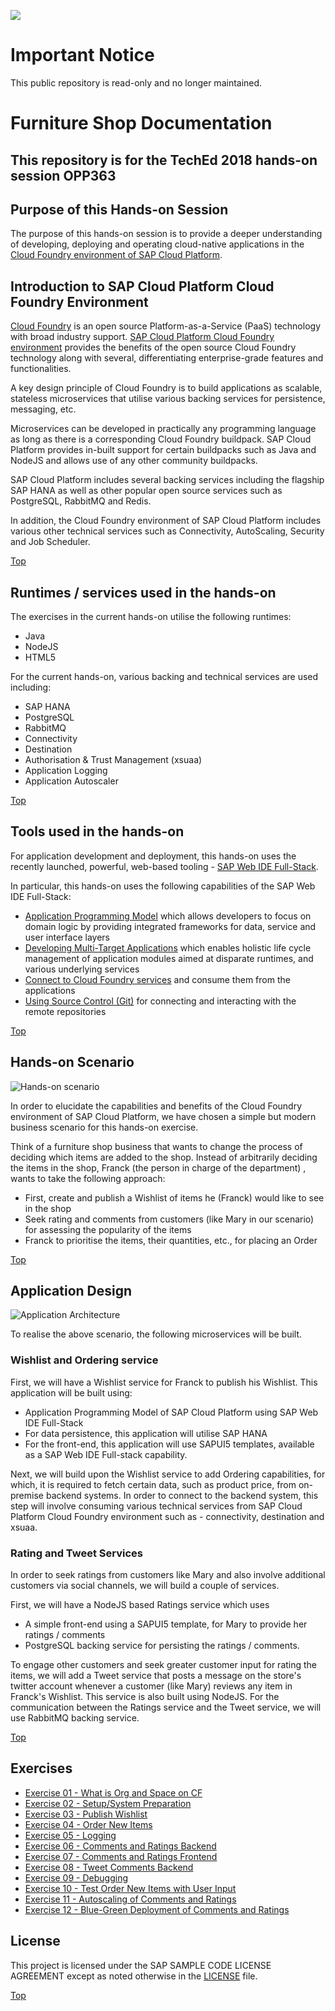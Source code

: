 <a name="top"></a>

![](https://img.shields.io/badge/STATUS-NOT%20CURRENTLY%20MAINTAINED-red.svg?longCache=true&style=flat)

# Important Notice
This public repository is read-only and no longer maintained.

# Furniture Shop Documentation

## This repository is for the TechEd 2018 hands-on session OPP363

## Purpose of this Hands-on Session

The purpose of this hands-on session is to provide a deeper understanding of developing, deploying and operating cloud-native applications in the [Cloud Foundry environment of SAP Cloud Platform](https://cloudplatform.sap.com/enterprise-paas/cloudfoundry.html).




## Introduction to SAP Cloud Platform Cloud Foundry Environment

[Cloud Foundry](https://www.cloudfoundry.org/) is an open source Platform-as-a-Service (PaaS) technology with broad industry support. [SAP Cloud Platform Cloud Foundry environment](https://help.sap.com/viewer/65de2977205c403bbc107264b8eccf4b/Cloud/en-US/ab512c3fbda248ab82c1c545bde19c78.html#9c7092c7b7ae4d49bc8ae35fdd0e0b18.html) provides the benefits of the open source Cloud Foundry technology along with several, differentiating enterprise-grade features and functionalities.

A key design principle of Cloud Foundry is to build applications as scalable, stateless microservices that utilise various backing services for persistence, messaging, etc.

Microservices can be developed in practically any programming language as long as there is a corresponding Cloud Foundry buildpack. SAP Cloud Platform provides in-built support for certain buildpacks such as Java and NodeJS and allows use of any other community buildpacks.

SAP Cloud Platform includes several backing services including the flagship SAP HANA as well as other popular open source services such as PostgreSQL, RabbitMQ and Redis.

In addition, the Cloud Foundry environment of SAP Cloud Platform includes various other technical services such as Connectivity, AutoScaling, Security and Job Scheduler.

[Top](#top)




## Runtimes / services used in the hands-on

The exercises in the current hands-on utilise the following runtimes:

- Java
- NodeJS
- HTML5

For the current hands-on, various backing and technical services are used including:

- SAP HANA
- PostgreSQL
- RabbitMQ
- Connectivity
- Destination
- Authorisation & Trust Management (xsuaa)
- Application Logging
- Application Autoscaler

[Top](#top)



## Tools used in the hands-on

For application development and deployment, this hands-on uses the recently launched, powerful, web-based tooling - [SAP Web IDE Full-Stack](https://cloudplatform.sap.com/capabilities/technical-asset-info.SAP-Web-IDE-Full-Stack.52fdf566-8709-41ef-bfa4-2aabcd33a865.html).

In particular, this hands-on uses the following capabilities of the SAP Web IDE Full-Stack:

- [Application Programming Model](https://help.sap.com/viewer/65de2977205c403bbc107264b8eccf4b/Cloud/en-US/00823f91779d4d42aa29a498e0535cdf.html) which allows developers to focus on domain logic by providing integrated frameworks for data, service and user interface layers
- [Developing Multi-Target Applications](https://help.sap.com/viewer/825270ffffe74d9f988a0f0066ad59f0/CF/en-US/a71bf8281254489ea8be6e323199b304.html) which enables holistic life cycle management of application modules aimed at disparate runtimes, and various underlying services
- [Connect to Cloud Foundry services](https://help.sap.com/viewer/825270ffffe74d9f988a0f0066ad59f0/CF/en-US/39a1e84313ec44248aa5536142633636.html) and consume them from the applications
- [Using Source Control (Git)](https://help.sap.com/viewer/825270ffffe74d9f988a0f0066ad59f0/CF/en-US/4eddb4cfc29946f6b059306cbdfcb392.html) for connecting and interacting with the remote repositories

[Top](#top)



## Hands-on Scenario

![Hands-on scenario](/Overview/images/Hands-onScenario.JPG)

In order to elucidate the capabilities and benefits of the Cloud Foundry environment of SAP Cloud Platform, we have chosen a simple but modern business scenario for this hands-on exercise.

Think of a furniture shop business that wants to change the process of deciding which items are added to the shop. Instead of arbitrarily deciding the items in the shop, Franck (the person in charge of the department) , wants to take the following approach:

- First, create and publish a Wishlist of items he (Franck) would like to see in the shop
- Seek rating and comments from customers (like Mary in our scenario) for assessing the popularity of the items
- Franck to prioritise the items, their quantities, etc., for placing an Order

[Top](#top)



## Application Design

![Application Architecture](/Overview/images/ApplArchitecture.JPG)

To realise the above scenario, the following microservices will be built.

### Wishlist and Ordering service

First, we will have a Wishlist service for Franck to publish his Wishlist. This application will be built using:

- Application Programming Model of SAP Cloud Platform using SAP Web IDE Full-Stack
- For data persistence, this application will utilise SAP HANA
- For the front-end, this application will use SAPUI5 templates, available as a SAP Web IDE Full-stack capability.

Next, we will build upon the Wishlist service to add Ordering capabilities, for which, it is required to fetch certain data, such as product price, from on-premise backend systems. In order to connect to the backend system, this step will involve consuming various technical services from SAP Cloud Platform Cloud Foundry environment such as - connectivity, destination and xsuaa.

### Rating and Tweet Services

In order to seek ratings from customers like Mary and also involve additional customers via social channels, we will build a couple of services.

First, we will have a NodeJS based Ratings service which uses

- A simple front-end using a SAPUI5 template, for Mary to provide her ratings / comments
- PostgreSQL backing service for persisting the ratings / comments.

To engage other customers and seek greater customer input for rating the items, we will add a Tweet service that posts a message on the store's twitter account whenever a customer (like Mary) reviews any item in Franck's Wishlist. This service is also built using NodeJS. For the communication between the Ratings service and the Tweet service, we will use RabbitMQ backing service.

[Top](#top)



## Exercises

- [Exercise 01 - What is Org and Space on CF](Exercise-01-What-is-OrgandSpace-CF)
- [Exercise 02 - Setup/System Preparation](Exercise-02-Setup)
- [Exercise 03 - Publish Wishlist](Exercise-03-Publish-Wishlist)
- [Exercise 04 - Order New Items](Exercise-04-Order-New-Items)
- [Exercise 05 - Logging](Exercise-05-Logging)
- [Exercise 06 - Comments and Ratings Backend](Exercise-06-Comments-and-Ratings-Backend)
- [Exercise 07 - Comments and Ratings Frontend](Exercise-07-Comments-and-Ratings-Frontend)
- [Exercise 08 - Tweet Comments Backend](Exercise-08-Tweet-Comments-Backend)
- [Exercise 09 - Debugging](Exercise-09-Debugging)
- [Exercise 10 - Test Order New Items with User Input](Exercise-10-Test-Order-New-Items-with-User-Input)
- [Exercise 11 - Autoscaling of Comments and Ratings](Exercise-11-Autoscaling-of-Comments-and-Ratings)
- [Exercise 12 - Blue-Green Deployment of Comments and Ratings](Exercise-12-Blue-Green-Deployment-of-Comments-and-Ratings)



## License

This project is licensed under the SAP SAMPLE CODE LICENSE AGREEMENT except as noted otherwise in the [LICENSE](./LICENSE) file.

[Top](#top)
